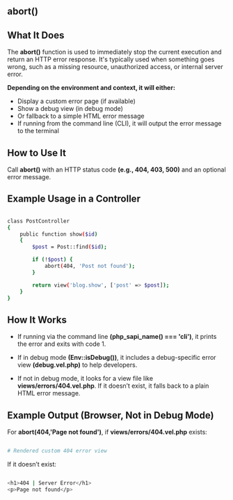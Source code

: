 abort()
-------


What It Does
-------------

The **abort()** function is used to immediately stop the current execution and return an HTTP error response. It's typically used when something goes wrong, such as a missing resource, unauthorized access, or internal server error.

**Depending on the environment and context, it will either:**

- Display a custom error page (if available)
- Show a debug view (in debug mode)
- Or fallback to a simple HTML error message
- If running from the command line (CLI), it will output the error message to the terminal

How to Use It
-------------

Call **abort()** with an HTTP status code **(e.g., 404, 403, 500)** and an optional error message.


Example Usage in a Controller
-----------------------------

```bash

class PostController
{
    public function show($id)
    {
        $post = Post::find($id);

        if (!$post) {
            abort(404, 'Post not found');
        }

        return view('blog.show', ['post' => $post]);
    }
}

```


How It Works
------------

- If running via the command line **(php_sapi_name() === 'cli')**, it prints the error and exits with code 1.

- If in debug mode **(Env::isDebug())**, it includes a debug-specific error view **(debug.vel.php)** to help developers.

- If not in debug mode, it looks for a view file like **views/errors/404.vel.php**. If it doesn’t exist, it falls back to a plain HTML error message.


Example Output (Browser, Not in Debug Mode)
-------------------------------------------

For **abort(404,'Page not found')**, if **views/errors/404.vel.php** exists:

```bash

# Rendered custom 404 error view

```

If it doesn’t exist:

```bash

<h1>404 | Server Error</h1>
<p>Page not found</p>

```